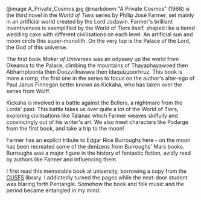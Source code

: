@image		A_Private_Cosmos.jpg
@markdown
"A Private Cosmos" (1968) is the third novel in the *World of Tiers*
series by Philip Jos&eacute; Farmer, set mainly in an artificial
world created by the Lord Jadawin. Farmer's brilliant inventiveness
is exemplified by the World of Tiers itself, shaped like a
tiered wedding cake with different civilisations on each level.
An artificial sun and moon circle this super-monolith. On the
very top is the Palace of the Lord, the God of this universe.

The first book *Maker of Universes* was an odyssey up the world
from Okeanos to the Palace, climbing the mountains of
Thayaphayawoed then Abharhploonta then Doozvillnavava then
Idaquizzoorhruz. This book is more a romp, the first one in the
series to focus on the author's alter-ego of Paul Janus Finnegan
better known as Kickaha, who has taken over the series from Wolff.

Kickaha is involved in a battle against the Bellers, a nightmare
from the Lords' past. This battle takes us over quite a lot of
the World of Tiers, exploring civilisations like Talanac which
Farmer weaves skilfully and convincingly out of his writer's art.
We also meet characters like Podarge from the first book, and
take a trip to the moon!

Farmer has an explicit tribute to Edgar Rice Burroughs here -
on the moon has been recreated some of the denizens from Burroughs'
Mars books. Burroughs was a major figure in the history of
fantastic fiction, avidly read by authors like Farmer and
influencing them.

I first read this memorable book at university, borrowing a copy
from the [CUSFS](http://cusfs.soc.srcf.net) library. I addictedly
turned the pages while the next-door student was blaring forth
Pentangle. Somehow the book and folk music and the period became
entangled in my mind.
